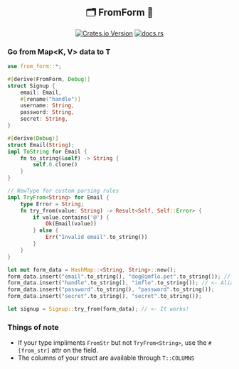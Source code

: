 <div align="center">
    <h2>🗂️ FromForm 🦀</h2>
    <div>
    <a href="https://crates.io/crates/from-form"><img alt="Crates.io Version" src="https://img.shields.io/crates/v/from-form?style=for-the-badge"></a>
    <a href="https://docs.rs/from-form"><img alt="docs.rs" src="https://img.shields.io/docsrs/from-form?style=for-the-badge"></a>    
    </div>
</div>

### Go from Map<K, V> data to T
```rs
use from_form::*;

#[derive(FromForm, Debug)]
struct Signup {
    email: Email,
    #[rename("handle")]
    username: String,
    password: String,
    secret: String,
}

#[derive(Debug)]
struct Email(String);
impl ToString for Email {
    fn to_string(&self) -> String {
        self.0.clone()
    }
}

// NewType for custom parsing rules
impl TryFrom<String> for Email {
    type Error = String;
    fn try_from(value: String) -> Result<Self, Self::Error> {
        if value.contains('@') {
            Ok(Email(value))
        } else {
            Err("Invalid email".to_string())
        }
    }
}

let mut form_data = HashMap::<String, String>::new();
form_data.insert("email".to_string(), "dog@imflo.pet".to_string()); // <- Uses custom parsing
form_data.insert("handle".to_string(), "imflo".to_string()); // <- Alias'
form_data.insert("password".to_string(), "password".to_string());
form_data.insert("secret".to_string(), "secret".to_string());

let signup = Signup::try_from(form_data); // <- It works!

```

### Things of note
- If your type impliments `FromStr` but not `TryFrom<String>`, use the `#[from_str]` attr on the field.
- The columns of your struct are available through `T::COLUMNS`